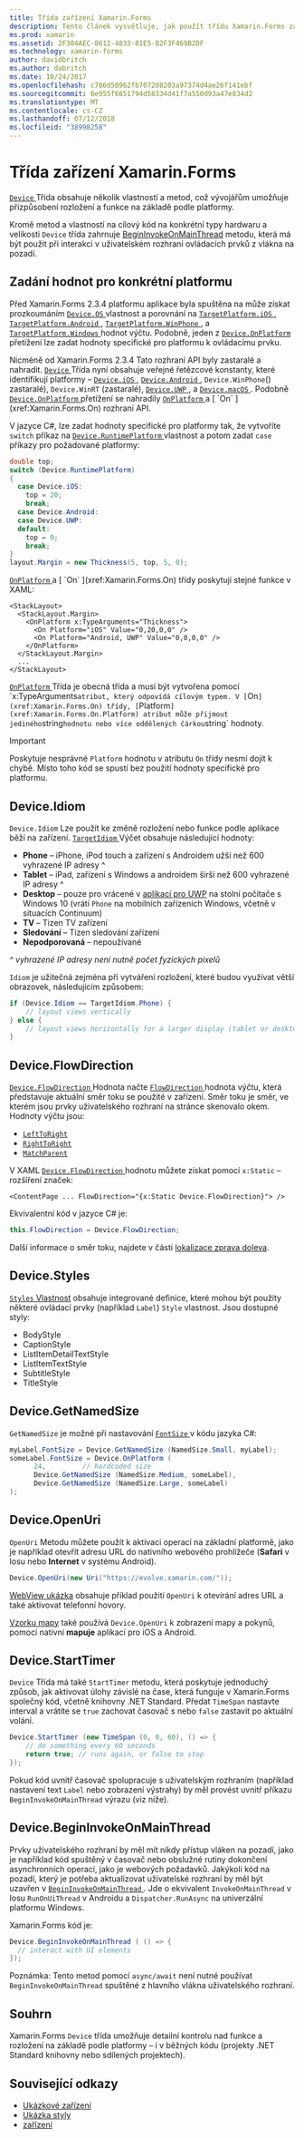 ```yaml
---
title: Třída zařízení Xamarin.Forms
description: Tento článek vysvětluje, jak použít třídu Xamarin.Forms zařízení pro detailní kontrolu nad funkce a rozložení na základě podle platformy.
ms.prod: xamarin
ms.assetid: 2F304AEC-8612-4833-81E5-B2F3F469B2DF
ms.technology: xamarin-forms
author: davidbritch
ms.author: dabritch
ms.date: 10/24/2017
ms.openlocfilehash: c706d50962fb707208203a97374d4ae26f141ebf
ms.sourcegitcommit: 6e955f6851794d58334d41f7a550d93a47e834d2
ms.translationtype: MT
ms.contentlocale: cs-CZ
ms.lasthandoff: 07/12/2018
ms.locfileid: "38998258"
---
```

# <a name="xamarinforms-device-class"></a>Třída zařízení Xamarin.Forms

[ `Device` ](xref:Xamarin.Forms.Device) Třída obsahuje několik vlastností a metod, což vývojářům umožňuje přizpůsobení rozložení a funkce na základě podle platformy.

Kromě metod a vlastností na cílový kód na konkrétní typy hardwaru a velikosti `Device` třída zahrnuje [BeginInvokeOnMainThread](#Device_BeginInvokeOnMainThread) metodu, která má být použit při interakci v uživatelském rozhraní ovládacích prvků z vlákna na pozadí.

<a name="providing-platform-values" />

## <a name="providing-platform-specific-values"></a>Zadání hodnot pro konkrétní platformu

Před Xamarin.Forms 2.3.4 platformu aplikace byla spuštěna na může získat prozkoumáním [ `Device.OS` ](xref:Xamarin.Forms.Device.OS) vlastnost a porovnání na [ `TargetPlatform.iOS` ](xref:Xamarin.Forms.TargetPlatform.iOS), [ `TargetPlatform.Android` ](xref:Xamarin.Forms.TargetPlatform.Android), [ `TargetPlatform.WinPhone` ](xref:Xamarin.Forms.TargetPlatform.WinPhone), a [ `TargetPlatform.Windows` ](xref:Xamarin.Forms.TargetPlatform.Windows) hodnot výčtu. Podobně, jeden z [ `Device.OnPlatform` ](xref:Xamarin.Forms.Device.OnPlatform(System.Action,System.Action,System.Action,System.Action)) přetížení lze zadat hodnoty specifické pro platformu k ovládacímu prvku.

Nicméně od Xamarin.Forms 2.3.4 Tato rozhraní API byly zastaralé a nahradit. [ `Device` ](xref:Xamarin.Forms.Device) Třída nyní obsahuje veřejné řetězcové konstanty, které identifikují platformy – [ `Device.iOS` ](xref:Xamarin.Forms.Device.iOS), [ `Device.Android` ](xref:Xamarin.Forms.Device.Android), `Device.WinPhone`() zastaralé), `Device.WinRT` (zastaralé), [ `Device.UWP` ](xref:Xamarin.Forms.Device.UWP), a [ `Device.macOS` ](xref:Xamarin.Forms.Device.macOS). Podobně [ `Device.OnPlatform` ](xref:Xamarin.Forms.Device.OnPlatform(System.Action,System.Action,System.Action,System.Action)) přetížení se nahradily [ `OnPlatform` ](xref:Xamarin.Forms.OnPlatform`1) a [ `On` ](xref:Xamarin.Forms.On) rozhraní API.

V jazyce C#, lze zadat hodnoty specifické pro platformy tak, že vytvoříte `switch` příkaz na [ `Device.RuntimePlatform` ](xref:Xamarin.Forms.Device.RuntimePlatform) vlastnost a potom zadat `case` příkazy pro požadované platformy:

```csharp
double top;
switch (Device.RuntimePlatform)
{
  case Device.iOS:
    top = 20;
    break;
  case Device.Android:
  case Device.UWP:
  default:
    top = 0;
    break;
}
layout.Margin = new Thickness(5, top, 5, 0);
```

[ `OnPlatform` ](xref:Xamarin.Forms.OnPlatform`1) a [ `On` ](xref:Xamarin.Forms.On) třídy poskytují stejné funkce v XAML:

```xaml
<StackLayout>
  <StackLayout.Margin>
    <OnPlatform x:TypeArguments="Thickness">
      <On Platform="iOS" Value="0,20,0,0" />
      <On Platform="Android, UWP" Value="0,0,0,0" />
    </OnPlatform>
  </StackLayout.Margin>
  ...
</StackLayout>
```

[ `OnPlatform` ](xref:Xamarin.Forms.OnPlatform`1) Třída je obecná třída a musí být vytvořena pomocí `x:TypeArguments` atribut, který odpovídá cílovým typem. V [ `On` ](xref:Xamarin.Forms.On) třídy, [ `Platform` ](xref:Xamarin.Forms.On.Platform) atribut může přijmout jediného `string` hodnotu nebo více oddělených čárkou `string` hodnoty.

> [!IMPORTANT]
> Poskytuje nesprávné `Platform` hodnotu v atributu `On` třídy nesmí dojít k chybě. Místo toho kód se spustí bez použití hodnoty specifické pro platformu.

<a name="Device_Idiom" />

## <a name="deviceidiom"></a>Device.Idiom

`Device.Idiom` Lze použít ke změně rozložení nebo funkce podle aplikace běží na zařízení. [ `TargetIdiom` ](xref:Xamarin.Forms.TargetIdiom) Výčet obsahuje následující hodnoty:

-  **Phone** – iPhone, iPod touch a zařízení s Androidem užší než 600 vyhrazené IP adresy ^
-  **Tablet** – iPad, zařízení s Windows a androidem širší než 600 vyhrazené IP adresy ^
-  **Desktop** – pouze pro vrácené v [aplikací pro UWP](~/xamarin-forms/platform/windows/installation/index.md) na stolní počítače s Windows 10 (vrátí `Phone` na mobilních zařízeních Windows, včetně v situacích Continuum)
-  **TV** – Tizen TV zařízení
-  **Sledování** – Tizen sledování zařízení
-  **Nepodporovaná** – nepoužívané

*^ vyhrazené IP adresy není nutně počet fyzických pixelů*

`Idiom` je užitečná zejména při vytváření rozložení, které budou využívat větší obrazovek, následujícím způsobem:

```csharp
if (Device.Idiom == TargetIdiom.Phone) {
    // layout views vertically
} else {
    // layout views horizontally for a larger display (tablet or desktop)
}
```

## <a name="deviceflowdirection"></a>Device.FlowDirection

[ `Device.FlowDirection` ](xref:Xamarin.Forms.VisualElement.FlowDirection) Hodnota načte [ `FlowDirection` ](xref:Xamarin.Forms.FlowDirection) hodnota výčtu, která představuje aktuální směr toku se použité v zařízení. Směr toku je směr, ve kterém jsou prvky uživatelského rozhraní na stránce skenovalo okem. Hodnoty výčtu jsou:

- [`LeftToRight`](xref:Xamarin.Forms.FlowDirection.LeftToRight)
- [`RightToRight`](xref:Xamarin.Forms.FlowDirection.RightToLeft)
- [`MatchParent`](xref:Xamarin.Forms.FlowDirection.MatchParent)

V XAML [ `Device.FlowDirection` ](xref:Xamarin.Forms.VisualElement.FlowDirection) hodnotu můžete získat pomocí `x:Static` – rozšíření značek:

```xaml
<ContentPage ... FlowDirection="{x:Static Device.FlowDirection}"> />
```

Ekvivalentní kód v jazyce C# je:

```csharp
this.FlowDirection = Device.FlowDirection;
```

Další informace o směr toku, najdete v části [lokalizace zprava doleva](~/xamarin-forms/app-fundamentals/localization/right-to-left.md).

<a name="Device_Styles" />

## <a name="devicestyles"></a>Device.Styles

[ `Styles` Vlastnost](~/xamarin-forms/user-interface/styles/index.md) obsahuje integrované definice, které mohou být použity některé ovládací prvky (například `Label`) `Style` vlastnost. Jsou dostupné styly:

* BodyStyle
* CaptionStyle
* ListItemDetailTextStyle
* ListItemTextStyle
* SubtitleStyle
* TitleStyle

<a name="Device_GetNamedSize" />

## <a name="devicegetnamedsize"></a>Device.GetNamedSize

`GetNamedSize` je možné při nastavování [ `FontSize` ](~/xamarin-forms/user-interface/text/fonts.md) v kódu jazyka C#:

```csharp
myLabel.FontSize = Device.GetNamedSize (NamedSize.Small, myLabel);
someLabel.FontSize = Device.OnPlatform (
      24,         // hardcoded size
      Device.GetNamedSize (NamedSize.Medium, someLabel),
      Device.GetNamedSize (NamedSize.Large, someLabel)
);
```

<a name="Device_OpenUri" />

## <a name="deviceopenuri"></a>Device.OpenUri

`OpenUri` Metodu můžete použít k aktivaci operací na základní platformě, jako je například otevřít adresu URL do nativního webového prohlížeče (**Safari** v Iosu nebo **Internet** v systému Android).

```csharp
Device.OpenUri(new Uri("https://evolve.xamarin.com/"));
```

[WebView ukázka](https://github.com/xamarin/xamarin-forms-samples/blob/master/WorkingWithWebview/WorkingWithWebview/WebAppPage.cs) obsahuje příklad použití `OpenUri` k otevírání adres URL a také aktivovat telefonní hovory.

[Vzorku mapy](https://github.com/xamarin/xamarin-forms-samples/blob/master/WorkingWithMaps/WorkingWithMaps/MapAppPage.cs) také používá `Device.OpenUri` k zobrazení mapy a pokynů, pomocí nativní **mapuje** aplikací pro iOS a Android.

<a name="Device_StartTimer" />

## <a name="devicestarttimer"></a>Device.StartTimer

`Device` Třída má také `StartTimer` metodu, která poskytuje jednoduchý způsob, jak aktivovat úlohy závislé na čase, která funguje v Xamarin.Forms společný kód, včetně knihovny .NET Standard. Předat `TimeSpan` nastavte interval a vrátíte se `true` zachovat časovač s nebo `false` zastavit po aktuální volání.

```csharp
Device.StartTimer (new TimeSpan (0, 0, 60), () => {
    // do something every 60 seconds
    return true; // runs again, or false to stop
});
```

Pokud kód uvnitř časovač spolupracuje s uživatelským rozhraním (například nastavení text `Label` nebo zobrazení výstrahy) by měl provést uvnitř příkazu `BeginInvokeOnMainThread` výrazu (viz níže).

<a name="Device_BeginInvokeOnMainThread" />

## <a name="devicebegininvokeonmainthread"></a>Device.BeginInvokeOnMainThread

Prvky uživatelského rozhraní by měl mít nikdy přístup vláken na pozadí, jako je například kód spuštěný v časovač nebo obslužné rutiny dokončení asynchronních operací, jako je webových požadavků. Jakýkoli kód na pozadí, který je potřeba aktualizovat uživatelské rozhraní by měl být uzavřen v [ `BeginInvokeOnMainThread` ](xref:Xamarin.Forms.Device.BeginInvokeOnMainThread(System.Action)). Jde o ekvivalent `InvokeOnMainThread` v Iosu `RunOnUiThread` v Androidu a `Dispatcher.RunAsync` na univerzální platformu Windows.

Xamarin.Forms kód je:

```csharp
Device.BeginInvokeOnMainThread ( () => {
  // interact with UI elements
});
```

Poznámka: Tento metod pomocí `async/await` není nutné používat `BeginInvokeOnMainThread` spuštěné z hlavního vlákna uživatelského rozhraní.

## <a name="summary"></a>Souhrn

Xamarin.Forms `Device` třída umožňuje detailní kontrolu nad funkce a rozložení na základě podle platformy – i v běžných kódu (projekty .NET Standard knihovny nebo sdílených projektech).


## <a name="related-links"></a>Související odkazy

- [Ukázkové zařízení](https://developer.xamarin.com/samples/xamarin-forms/WorkingWithDevice/)
- [Ukázka styly](https://developer.xamarin.com/samples/xamarin-forms/WorkingWithStyles/)
- [zařízení](xref:Xamarin.Forms.Device)
